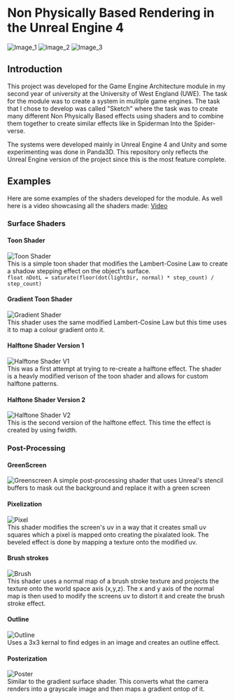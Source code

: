 # Non Physically Based Rendering in the Unreal Engine 4

![Image_1](https://github.com/kieranbow/GEA_Unreal_Project/blob/master/Images/HighresScreenshot00014.png)
![Image_2](https://github.com/kieranbow/GEA_Unreal_Project/blob/master/Images/HighresScreenshot00012.png)
![Image_3](https://github.com/kieranbow/GEA_Unreal_Project/blob/master/Images/HighresScreenshot00015.png)

## Introduction
This project was developed for the Game Engine Architecture module in my second year of university at the University of West England (UWE).
The task for the module was to create a system in mulitple game engines. The task that I chose to develop was called "Sketch" where the task was to create many different 
Non Physically Based effects using shaders and to combine them together to create similar effects like in Spiderman Into the Spider-verse. 

The systems were developed mainly in Unreal Engine 4 and Unity and some experimenting was done in Panda3D. This repository only reflects the Unreal Engine version of the project since this is the most feature complete.

## Examples
Here are some examples of the shaders developed for the module. 
As well here is a video showcasing all the shaders made: [Video](https://youtu.be/ADcxt8m4sZs)

### Surface Shaders
#### Toon Shader
![Toon Shader](https://github.com/kieranbow/GEA_Unreal_Project/blob/master/Images/ToonShader.gif)  
This is a simple toon shader that modifies the Lambert-Cosine Law to create a shadow stepping effect on the object's surface.  
`float nDotL = saturate(floor(dot(lightDir, normal) * step_count) / step_count)`

#### Gradient Toon Shader
![Gradient Shader](https://github.com/kieranbow/GEA_Unreal_Project/blob/master/Images/gradient.gif)  
This shader uses the same modified Lambert-Cosine Law but this time uses it to map a colour gradient onto it.

#### Halftone Shader Version 1
![Halftone Shader V1](https://github.com/kieranbow/GEA_Unreal_Project/blob/master/Images/halftoneV1.gif)  
This was a first attempt at trying to re-create a halftone effect. The shader is a heavly modified verison of the toon shader and allows for custom halftone patterns.

#### Halftone Shader Version 2
![Halftone Shader V2](https://github.com/kieranbow/GEA_Unreal_Project/blob/master/Images/halftoneV2.gif)  
This is the second version of the halftone effect. This time the effect is created by using fwidth.

### Post-Processing
#### GreenScreen
![Greenscreen](https://github.com/kieranbow/GEA_Unreal_Project/blob/master/Images/PP_greenscreen.png) 
A simple post-processing shader that uses Unreal's stencil buffers to mask out the background and replace it with a green screen

#### Pixelization
![Pixel](https://github.com/kieranbow/GEA_Unreal_Project/blob/master/Images/PP_pixel.png)  
This shader modifies the screen's uv in a way that it creates small uv squares which a pixel is mapped onto creating the pixalated look. The beveled effect is done by mapping a texture onto the modified uv.

#### Brush strokes
![Brush](https://github.com/kieranbow/GEA_Unreal_Project/blob/master/Images/PP_brushStroke.png)  
This shader uses a normal map of a brush stroke texture and projects the texture onto the world space axis (x,y,z). The x and y axis of the normal map is then used to modify the screens uv to distort it and create the brush stroke effect.

#### Outline
![Outline](https://github.com/kieranbow/GEA_Unreal_Project/blob/master/Images/PP_outline.png)  
Uses a 3x3 kernal to find edges in an image and creates an outline effect.

#### Posterization
![Poster](https://github.com/kieranbow/GEA_Unreal_Project/blob/master/Images/PP_poster.png)  
Similar to the gradient surface shader. This converts what the camera renders into a grayscale image and then maps a gradient ontop of it.
